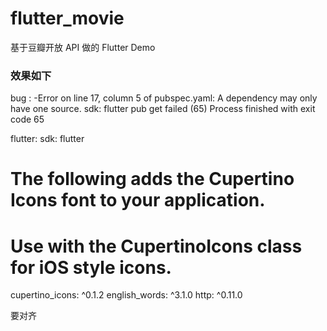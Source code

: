 # flutter_movie

基于豆瓣开放 API 做的 Flutter Demo

### 效果如下

bug : -Error on line 17, column 5 of pubspec.yaml: A dependency may only have one source.     sdk: flutter     pub get failed (65) Process finished with exit code 65



  flutter:
    sdk: flutter

  # The following adds the Cupertino Icons font to your application.
  # Use with the CupertinoIcons class for iOS style icons.
  cupertino_icons: ^0.1.2
  english_words: ^3.1.0
  http: ^0.11.0
  
  
  要对齐 
